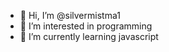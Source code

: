 - 👋 Hi, I’m @silvermistma1
- 👀 I’m interested in programming
- 🌱 I’m currently learning javascript
<!---
silvermistma1/silvermistma1 is a ✨ special ✨ repository because its `README.md` (this file) appears on your GitHub profile.
You can click the Preview link to take a look at your changes.
--->
